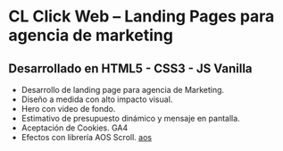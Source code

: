 # CL Click Web – Landing Pages para agencia de marketing

## Desarrollado en HTML5 - CSS3 - JS Vanilla

- Desarrollo de landing page para agencia de Marketing.
- Diseño a medida con alto impacto visual.
- Hero con video de fondo.
- Estimativo de presupuesto dinámico y mensaje en pantalla.
- Aceptación de Cookies. GA4
- Efectos con librería AOS Scroll. [aos](https://michalsnik.github.io/aos/)



